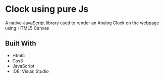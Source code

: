 # Clock using pure Js
A native JavaScript library used to render an Analog Clock on the webpage using HTML5 Canvas
## Built With
- Html5
- Css3
- JavaScript
- IDE: Visual Studio


